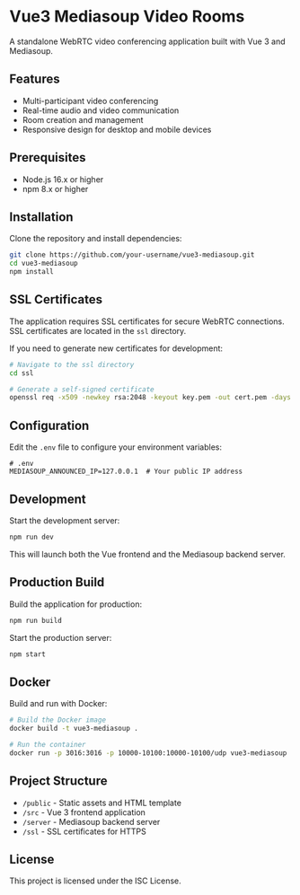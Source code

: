# Vue3 Mediasoup Video Rooms

A standalone WebRTC video conferencing application built with Vue 3 and Mediasoup.

## Features

- Multi-participant video conferencing
- Real-time audio and video communication
- Room creation and management
- Responsive design for desktop and mobile devices

## Prerequisites

- Node.js 16.x or higher
- npm 8.x or higher

## Installation

Clone the repository and install dependencies:

```bash
git clone https://github.com/your-username/vue3-mediasoup.git
cd vue3-mediasoup
npm install
```

## SSL Certificates

The application requires SSL certificates for secure WebRTC connections. SSL certificates are located in the `ssl` directory.

If you need to generate new certificates for development:

```bash
# Navigate to the ssl directory
cd ssl

# Generate a self-signed certificate
openssl req -x509 -newkey rsa:2048 -keyout key.pem -out cert.pem -days 365 -nodes
```

## Configuration

Edit the `.env` file to configure your environment variables:

```
# .env
MEDIASOUP_ANNOUNCED_IP=127.0.0.1  # Your public IP address
```

## Development

Start the development server:

```bash
npm run dev
```

This will launch both the Vue frontend and the Mediasoup backend server.

## Production Build

Build the application for production:

```bash
npm run build
```

Start the production server:

```bash
npm start
```

## Docker

Build and run with Docker:

```bash
# Build the Docker image
docker build -t vue3-mediasoup .

# Run the container
docker run -p 3016:3016 -p 10000-10100:10000-10100/udp vue3-mediasoup
```

## Project Structure

- `/public` - Static assets and HTML template
- `/src` - Vue 3 frontend application
- `/server` - Mediasoup backend server
- `/ssl` - SSL certificates for HTTPS

## License

This project is licensed under the ISC License. 